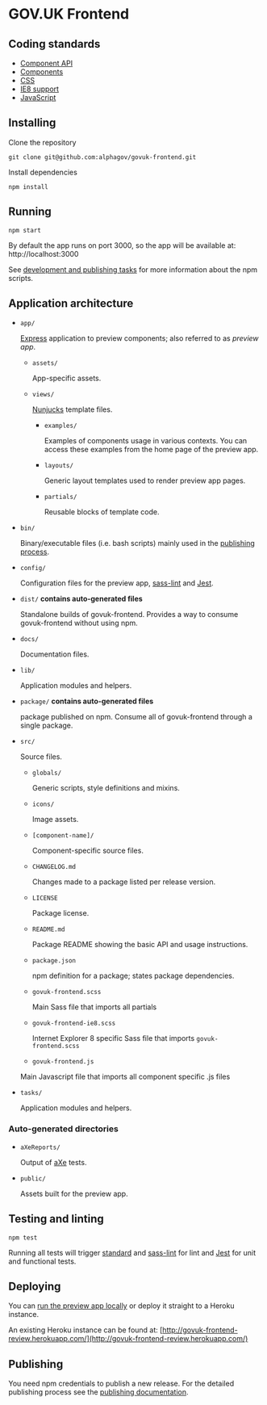 # GOV.UK Frontend

## Coding standards

- [Component API](component-api.md)
- [Components](components.md)
- [CSS](coding-standards/css.md)
- [IE8 support](legacy-ie.md)
- [JavaScript](coding-standards/js.md)

## Installing

Clone the repository

```
git clone git@github.com:alphagov/govuk-frontend.git
```

Install dependencies

```
npm install
```

## Running

```
npm start
```
By default the app runs on port 3000, so the app will be available at: http://localhost:3000

See [development and publishing tasks](development-and-publish-tasks.md) for more information about the npm scripts.

## Application architecture

- `app/`

  [Express](https://github.com/expressjs/express) application to preview components; also referred to as _preview app_.

  - `assets/`

    App-specific assets.

  - `views/`

    [Nunjucks](https://github.com/mozilla/nunjucks) template files.

    - `examples/`

      Examples of components usage in various contexts. You can access these examples from the home page of the preview app.

    - `layouts/`

      Generic layout templates used to render preview app pages.

    - `partials/`

      Reusable blocks of template code.

- `bin/`

  Binary/executable files (i.e. bash scripts) mainly used in the [publishing process]((publishing.md)).

- `config/`

  Configuration files for the preview app, [sass-lint](https://github.com/sasstools/sass-lint) and [Jest](https://github.com/facebook/jest).


- `dist/` **contains auto-generated files**

  Standalone builds of govuk-frontend. Provides a way to consume govuk-frontend without using npm.

- `docs/`

  Documentation files.

- `lib/`

  Application modules and helpers.

- `package/` **contains auto-generated files**

  package published on npm.
  Consume all of govuk-frontend through a single package.

- `src/`

  Source files.

  - `globals/`

    Generic scripts, style definitions and mixins.

  - `icons/`

    Image assets.

  - `[component-name]/`

    Component-specific source files.
  
  - `CHANGELOG.md`

    Changes made to a package listed per release version.

  - `LICENSE`

    Package license.

  - `README.md`

    Package README showing the basic API and usage instructions.

  - `package.json`

    npm definition for a package; states package dependencies.

  - `govuk-frontend.scss`

    Main Sass file that imports all partials

  - `govuk-frontend-ie8.scss`

    Internet Explorer 8 specific Sass file that imports `govuk-frontend.scss`

   - `govuk-frontend.js`

    Main Javascript file that imports all component specific .js files

- `tasks/`

  Application modules and helpers.


### Auto-generated directories  

- `aXeReports/`

  Output of [aXe](https://github.com/dequelabs/axe-core) tests.

- `public/`

  Assets built for the preview app.

## Testing and linting

```
npm test
```

Running all tests will trigger [standard](https://github.com/standard/standard) and [sass-lint](https://github.com/sasstools/sass-lint) for lint and [Jest](https://github.com/facebook/jest) for unit and functional tests.

## Deploying
You can [run the preview app locally](#running) or deploy it straight to a Heroku instance.

An existing Heroku instance can be found at: [http://govuk-frontend-review.herokuapp.com/](http://govuk-frontend-review.herokuapp.com/)

## Publishing
You need npm credentials to publish a new release. For the detailed publishing process see the [publishing  documentation](publishing.md).
